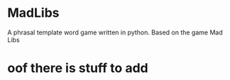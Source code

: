# MadLibs
A phrasal template word game written in python. Based on the game Mad Libs


# oof there is stuff to add
